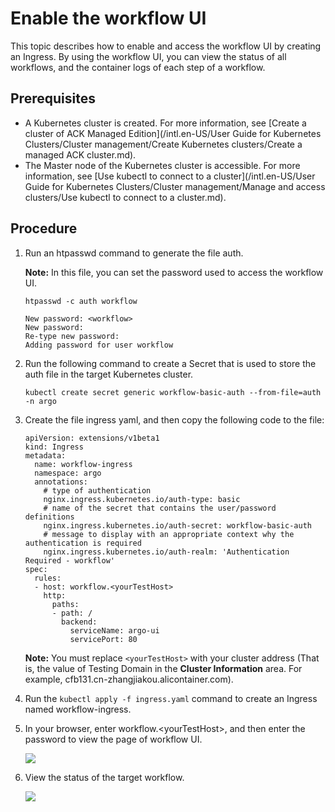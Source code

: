 # Enable the workflow UI

This topic describes how to enable and access the workflow UI by creating an Ingress. By using the workflow UI, you can view the status of all workflows, and the container logs of each step of a workflow.

## Prerequisites

-   A Kubernetes cluster is created. For more information, see [Create a cluster of ACK Managed Edition](/intl.en-US/User Guide for Kubernetes Clusters/Cluster management/Create Kubernetes clusters/Create a managed ACK cluster.md).
-   The Master node of the Kubernetes cluster is accessible. For more information, see [Use kubectl to connect to a cluster](/intl.en-US/User Guide for Kubernetes Clusters/Cluster management/Manage and access clusters/Use kubectl to connect to a cluster.md).

## Procedure

1.  Run an htpasswd command to generate the file auth.

    **Note:** In this file, you can set the password used to access the workflow UI.

    ```
    htpasswd -c auth workflow
    ```

    ```
    New password: <workflow>
    New password:
    Re-type new password:
    Adding password for user workflow
    ```

2.  Run the following command to create a Secret that is used to store the auth file in the target Kubernetes cluster.

    ```
    kubectl create secret generic workflow-basic-auth --from-file=auth -n argo
    ```

3.  Create the file ingress yaml, and then copy the following code to the file:

    ```
    apiVersion: extensions/v1beta1
    kind: Ingress
    metadata:
      name: workflow-ingress
      namespace: argo
      annotations:
        # type of authentication
        nginx.ingress.kubernetes.io/auth-type: basic
        # name of the secret that contains the user/password definitions
        nginx.ingress.kubernetes.io/auth-secret: workflow-basic-auth
        # message to display with an appropriate context why the authentication is required
        nginx.ingress.kubernetes.io/auth-realm: 'Authentication Required - workflow'
    spec:
      rules:
      - host: workflow.<yourTestHost>
        http:
          paths:
          - path: /
            backend:
              serviceName: argo-ui
              servicePort: 80
    ```

    **Note:** You must replace `<yourTestHost>` with your cluster address \(That is, the value of Testing Domain in the **Cluster Information** area. For example, cfb131.cn-zhangjiakou.alicontainer.com\).

4.  Run the `kubectl apply -f ingress.yaml` command to create an Ingress named workflow-ingress.
5.  In your browser, enter workflow.<yourTestHost\>, and then enter the password to view the page of workflow UI.

    ![](https://static-aliyun-doc.oss-cn-hangzhou.aliyuncs.com/assets/img/en-US/7386858951/p47755.png)

6.  View the status of the target workflow.

    ![](https://static-aliyun-doc.oss-cn-hangzhou.aliyuncs.com/assets/img/en-US/8386858951/p47756.png)


